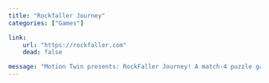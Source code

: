 ```yaml
---
title: "Rockfaller Journey"
categories: ["Games"]

link:
    url: "https://rockfaller.com"
    dead: false

message: "Motion Twin presents: RockFaller Journey! A match-4 puzzle game."
---
```

